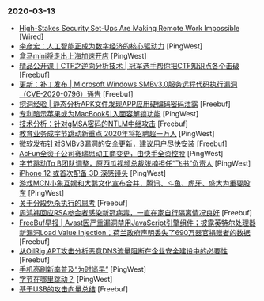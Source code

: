 ### 2020-03-13

* [High-Stakes Security Set-Ups Are Making Remote Work Impossible](https://www.wired.com/story/high-stakes-security-set-ups-making-remote-work-impossible) [Wired]
* [李彦宏：人工智能正成为数字经济的核心驱动力](https://www.pingwest.com/w/206806) [PingWest]
* [盒马mini将走出上海加速开店](https://www.pingwest.com/w/206804) [PingWest]
* [精品公开课｜CTF之逆向分析技术 | 冠军选手帮你把CTF知识点各个击破](https://www.freebuf.com/open/230321.html) [Freebuf]
* [更新：补丁发布 | Microsoft Windows SMBv3.0服务远程代码执行漏洞（CVE-2020-0796）通告](https://www.freebuf.com/articles/system/230288.html) [Freebuf]
* [挖洞经验 | 静态分析APK文件发现APP应用硬编码密码泄露](https://www.freebuf.com/vuls/228474.html) [Freebuf]
* [专利暗示苹果或为MacBook引入面容解锁功能](https://www.pingwest.com/w/206794) [PingWest]
* [技术分析：针对gMSA密码的NTLM中继攻击](https://www.freebuf.com/vuls/227987.html) [Freebuf]
* [教育业务成字节跳动新重点 2020年将招聘超一万人](https://www.pingwest.com/w/206791) [PingWest]
* [微软发布针对SMBv3漏洞的安全更新，建议用户尽快安装](https://www.freebuf.com/news/230295.html) [Freebuf]
* [AcFun全资子公司赛瑞思动工商变更，由快手全资控股](https://www.pingwest.com/w/206785) [PingWest]
* [字节跳动To B团队调整，原西瓜视频总裁张楠担任“飞书”负责人](https://www.pingwest.com/w/206773) [PingWest]
* [iPhone 12 或首次配备 3D 深感镜头](https://www.pingwest.com/w/206767) [PingWest]
* [游戏MCN小象互娱和大鹅文化宣布合并，腾讯、斗鱼、虎牙、盛大为重要股东](https://www.pingwest.com/w/206766) [PingWest]
* [关于分段免杀执行的思考](https://www.freebuf.com/articles/web/228579.html) [Freebuf]
* [周鸿祎回应RSA参会者感染新冠病毒，一直在家自行隔离情况良好](https://www.freebuf.com/news/230107.html) [Freebuf]
* [FreeBuf早报 | Avast因严重漏洞禁用JavaScript引擎组件；披露英特尔处理器新漏洞Load Value Injection；荷兰政府声明丢失了690万器官捐赠者的数据](https://www.freebuf.com/news/230247.html) [Freebuf]
* [从OilRig APT攻击分析恶意DNS流量阻断在企业安全建设中的必要性](https://www.freebuf.com/articles/others-articles/228700.html) [Freebuf]
* [手机高刷新率普及“为时尚早”](https://www.pingwest.com/a/204732) [PingWest]
* [字节在哪里跳动？](https://www.pingwest.com/a/206737) [PingWest]
* [基于USB的攻击向量总结](https://www.freebuf.com/articles/terminal/229042.html) [Freebuf]
